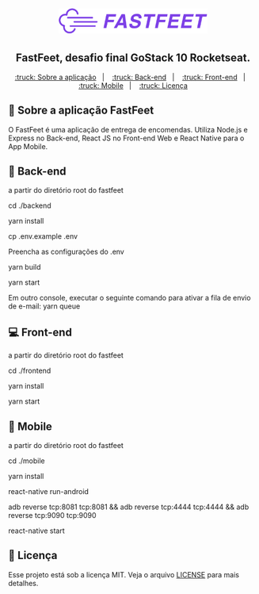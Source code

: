 <h1 align="center">
  <img alt="Fastfeet" title="Fastfeet" src=".github/logo.png" width="300px" />
</h1>

<h2 align="center">
  FastFeet, desafio final GoStack 10 Rocketseat.
</h2>

<p align="center">
  <a href="#articulated_lorry-sobre-a-aplicação-fastfeet">:truck:&nbsp;Sobre a aplicação</a>&nbsp;&nbsp;&nbsp;|&nbsp;&nbsp;&nbsp;
  <a href="#arrows_counterclockwise-back-end">:truck:&nbsp;Back-end</a>&nbsp;&nbsp;&nbsp;|&nbsp;&nbsp;&nbsp;
  <a href="#computer-front-end">:truck:&nbsp;Front-end</a>&nbsp;&nbsp;&nbsp;|&nbsp;&nbsp;&nbsp;
  <a href="#iphone-mobile">:truck:&nbsp;Mobile</a>&nbsp;&nbsp;&nbsp;|&nbsp;&nbsp;&nbsp;
  <a href="#memo-licença">:truck:&nbsp;Licença</a>
</p>

## :articulated_lorry: Sobre a aplicação FastFeet

O FastFeet é uma aplicação de entrega de encomendas. Utiliza Node.js e Express no Back-end, React JS no Front-end Web e React Native para o App Mobile.

## :arrows_counterclockwise: Back-end

a partir do diretório root do fastfeet

cd ./backend

yarn install

cp .env.example .env

Preencha as configurações do .env

yarn build

yarn start

Em outro console, executar o seguinte comando para ativar a fila de envio de e-mail:
yarn queue

## :computer: Front-end

a partir do diretório root do fastfeet

cd ./frontend

yarn install

yarn start

## :iphone: Mobile

a partir do diretório root do fastfeet

cd ./mobile

yarn install

react-native run-android

adb reverse tcp:8081 tcp:8081 && adb reverse tcp:4444 tcp:4444 && adb reverse tcp:9090 tcp:9090

react-native start

## :memo: Licença

Esse projeto está sob a licença MIT. Veja o arquivo [LICENSE](LICENSE.md) para mais detalhes.
